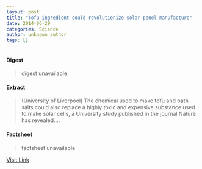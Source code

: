 ```yaml
---
layout: post
title: "Tofu ingredient could revolutionize solar panel manufacture"
date: 2014-06-29
categories: Science
author: unknown author
tags: []
---
```



#### Digest
>digest unavailable

#### Extract
>(University of Liverpool) The chemical used to make tofu and bath salts could also replace a highly toxic and expensive substance used to make solar cells, a University study published in the journal Nature has revealed....

#### Factsheet
>factsheet unavailable

[Visit Link](http://www.eurekalert.org/pub_releases/2014-06/uol-tic062614.php)


